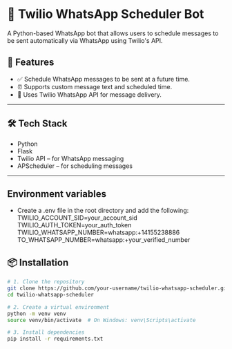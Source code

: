 # 📆 Twilio WhatsApp Scheduler Bot

A Python-based WhatsApp bot that allows users to schedule messages to be sent automatically via WhatsApp using Twilio's API.

## 🚀 Features

- ✅ Schedule WhatsApp messages to be sent at a future time.
- ⏰ Supports custom message text and scheduled time.
- 📲 Uses Twilio WhatsApp API for message delivery.

---

## 🛠️ Tech Stack

- Python 
- Flask
- Twilio API – for WhatsApp messaging
- APScheduler – for scheduling messages

---

## Environment variables
- Create a .env file in the root directory and add the following:
TWILIO_ACCOUNT_SID=your_account_sid
TWILIO_AUTH_TOKEN=your_auth_token
TWILIO_WHATSAPP_NUMBER=whatsapp:+14155238886
TO_WHATSAPP_NUMBER=whatsapp:+your_verified_number


## 📦 Installation

```bash
# 1. Clone the repository
git clone https://github.com/your-username/twilio-whatsapp-scheduler.git
cd twilio-whatsapp-scheduler

# 2. Create a virtual environment
python -m venv venv
source venv/bin/activate  # On Windows: venv\Scripts\activate

# 3. Install dependencies
pip install -r requirements.txt


